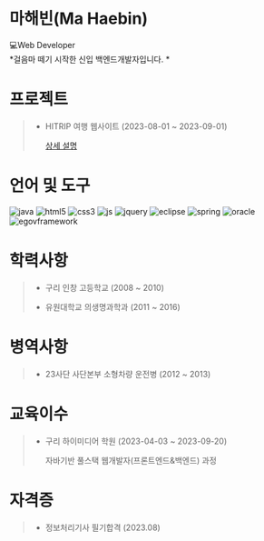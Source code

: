 # 마해빈(Ma Haebin)
💻Web Developer <br>
*걸음마 떼기 시작한 신입 백엔드개발자입니다.
*

# 프로젝트
>* HITRIP 여행 웹사이트
>  (2023-08-01 ~ 2023-09-01)
> 
>   [상세 설명](https://github.com/Malvin222/Project_HITRIP)

# 언어 및 도구
![java](https://img.shields.io/badge/Java-ED8B00?style=for-the-badge&logo=openjdk&logoColor=white)
![html5](https://img.shields.io/badge/HTML5-E34F26?style=for-the-badge&logo=html5&logoColor=white)
![css3](https://img.shields.io/badge/CSS-239120?&style=for-the-badge&logo=css3&logoColor=white)
![js](https://img.shields.io/badge/JavaScript-F7DF1E?style=for-the-badge&logo=JavaScript&logoColor=white)
![jquery](https://img.shields.io/badge/jQuery-0769AD?style=for-the-badge&logo=jquery&logoColor=white)
![eclipse](https://img.shields.io/badge/Eclipse-2C2255?style=for-the-badge&logo=eclipse&logoColor=white)
![spring](https://img.shields.io/badge/Spring-6DB33F?style=for-the-badge&logo=spring&logoColor=white)
![oracle](https://img.shields.io/badge/Oracle-F80000?style=for-the-badge&logo=oracle&logoColor=black)
![egovframework](https://img.shields.io/badge/egovframework-2C2255?style=for-the-badge&logoColor=black)
</div>

# 학력사항
> * 구리 인창 고등학교 (2008 ~ 2010)
> 
> * 유원대학교 의생명과학과 (2011 ~ 2016)  

# 병역사항
> *  23사단 사단본부 소형차량 운전병 (2012 ~ 2013)

# 교육이수
> * 구리 하이미디어 학원 (2023-04-03 ~ 2023-09-20)
>
>    자바기반 풀스택 웹개발자(프론트엔드&백엔드) 과정

# 자격증
> * 정보처리기사 필기합격 (2023.08)


